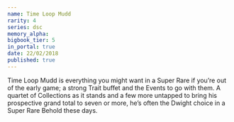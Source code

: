 ```yaml
---
name: Time Loop Mudd
rarity: 4
series: dsc
memory_alpha:
bigbook_tier: 5
in_portal: true
date: 22/02/2018
published: true
---
```


Time Loop Mudd is everything you might want in a Super Rare if you’re out of the early game; a strong Trait buffet and the Events to go with them. A quartet of Collections as it stands and a few more untapped to bring his prospective grand total to seven or more, he’s often the Dwight choice in a Super Rare Behold these days.
